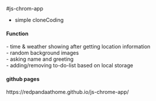 #js-chrom-app
- simple cloneCoding<br>
<h4>Function</h4>
- time & weather showing after getting location information<br>
- random background images<br>
- asking name and greeting<br>
- adding/removing to-do-list based on local storage<br>

<h4>github pages</h4>
https://redpandaathome.github.io/js-chrome-app/<br>